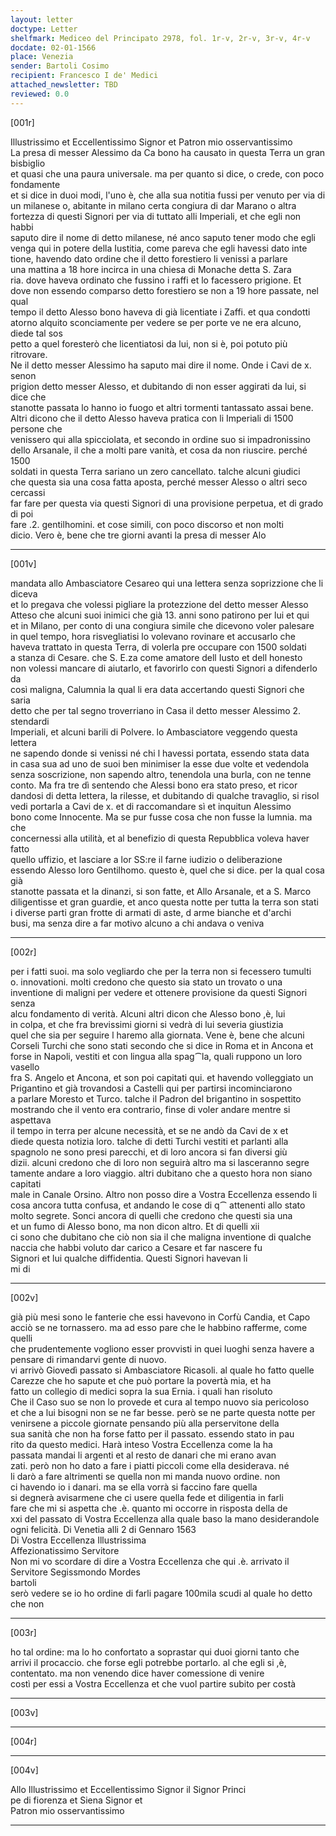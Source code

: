 ```yaml
---
layout: letter
doctype: Letter
shelfmark: Mediceo del Principato 2978, fol. 1r-v, 2r-v, 3r-v, 4r-v
docdate: 02-01-1566
place: Venezia
sender: Bartoli Cosimo
recipient: Francesco I de' Medici
attached_newsletter: TBD
reviewed: 0.0
---
```


[001r]  
  
  
Illustrissimo et Eccellentissimo Signor et Patron mio osservantissimo  
La presa di messer Alessimo da Ca bono ha causato in questa Terra un gran bisbiglio  
et quasi che una paura universale. ma per quanto si dice, o crede, con poco fondamente  
et si dice in duoi modi, l'uno è, che alla sua notitia fussi per venuto per via di  
un milanese o, abitante in milano certa congiura di dar Marano o altra  
fortezza di questi Signori per via di tuttato alli Imperiali, et che egli non habbi  
saputo dire il nome di detto milanese, né anco saputo tener modo che egli  
venga qui in potere della Iustitia, come pareva che egli havessi dato inte  
tione, havendo dato ordine che il detto forestiero li venissi a parlare  
una mattina a 18 hore incirca in una chiesa di Monache detta S. Zara  
ria. dove haveva ordinato che fussino i raffi et lo facessero prigione. Et  
dove non essendo comparso detto forestiero se non a 19 hore passate, nel qual  
tempo il detto Alesso bono haveva di già licentiate i Zaffi. et qua condotti  
atorno alquito sconciamente per vedere se per porte ve ne era alcuno, diede tal sos  
petto a quel foresterò che licentiatosi da lui, non si è, poi potuto più ritrovare.  
Ne il detto messer Alessimo ha saputo mai dire il nome. Onde i Cavi de x. senon  
prigion detto messer Alesso, et dubitando di non esser aggirati da lui, si dice che  
stanotte passata lo hanno io fuogo et altri tormenti tantassato assai bene.  
Altri dicono che il detto Alesso haveva pratica con li Imperiali di 1500 persone che  
venissero qui alla spicciolata, et secondo in ordine suo si impadronissino  
dello Arsanale, il che a molti pare vanità, et cosa da non riuscire. perché 1500  
soldati in questa Terra sariano un zero cancellato. talche alcuni giudici  
che questa sia una cosa fatta aposta, perché messer Alesso o altri seco cercassi  
far fare per questa via questi Signori di una provisione perpetua, et di grado di poi  
fare .2. gentilhomini. et cose simili, con poco discorso et non molti  
dicio. Vero è, bene che tre giorni avanti la presa di messer Alo  
  
---  

[001v]  
  
  
mandata allo Ambasciatore Cesareo qui una lettera senza soprizzione che li diceva  
et lo pregava che volessi pigliare la protezzione del detto messer Alesso  
Atteso che alcuni suoi inimici che già 13. anni sono patirono per lui et qui  
et in Milano, per conto di una congiura simile che dicevono voler palesare  
in quel tempo, hora risvegliatisi lo volevano rovinare et accusarlo che  
haveva trattato in questa Terra, di volerla pre occupare con 1500 soldati  
a stanza di Cesare. che S. E.za come amatore dell Iusto et dell honesto  
non volessi mancare di aiutarlo, et favorirlo con questi Signori a difenderlo da  
così maligna, Calumnia la qual li era data accertando questi Signori che saria  
detto che per tal segno troverriano in Casa il detto messer Alessimo 2. stendardi  
Imperiali, et alcuni barili di Polvere. lo Ambasciatore veggendo questa lettera  
ne sapendo donde si venissi né chi l havessi portata, essendo stata data  
in casa sua ad uno de suoi ben minimiser la esse due volte et vedendola  
senza soscrizione, non sapendo altro, tenendola una burla, con ne tenne  
conto. Ma fra tre dì sentendo che Alessi bono era stato preso, et ricor  
dandosi di detta lettera, la rilesse, et dubitando di qualche travaglio, si risol  
vedi portarla a Cavi de x. et di raccomandare sì et inquitun Alessimo  
bono come Innocente. Ma se pur fusse cosa che non fusse la lumnia. ma che  
concernessi alla utilità, et al benefizio di questa Repubblica voleva haver fatto  
quello uffizio, et lasciare a lor SS:re il farne iudizio o deliberazione  
essendo Alesso loro Gentilhomo. questo è, quel che si dice. per la qual cosa già  
stanotte passata et la dinanzi, si son fatte, et Allo Arsanale, et a S. Marco  
diligentisse et gran guardie, et anco questa notte per tutta la terra son stati  
i diverse parti gran frotte di armati di aste, d arme bianche et d'archi  
busi, ma senza dire a far motivo alcuno a chi andava o veniva  
  
---  

[002r]  
  
  
per i fatti suoi. ma solo vegliardo che per la terra non si fecessero tumulti  
o. innovationi. molti credono che questo sia stato un trovato o una  
inventione di maligni per vedere et ottenere provisione da questi Signori senza  
alcu fondamento di verità. Alcuni altri dicon che Alesso bono ,è, lui  
in colpa, et che fra brevissimi giorni si vedrà di lui severia giustizia  
quel che sia per seguire l haremo alla giornata. Vene è, bene che alcuni  
Corseli Turchi che sono stati secondo che si dice in Roma et in Ancona et  
forse in Napoli, vestiti et con lingua alla spag⁀la, quali ruppono un loro vasello  
fra S. Angelo et Ancona, et son poi capitati qui. et havendo volleggiato un  
Prigantino et già trovandosi a Castelli qui per partirsi incominciarono  
a parlare Moresto et Turco. talche il Padron del brigantino in sospettito  
mostrando che il vento era contrario, finse di voler andare mentre si aspettava  
il tempo in terra per alcune necessità, et se ne andò da Cavi de x et  
diede questa notizia loro. talche di detti Turchi vestiti et parlanti alla  
spagnolo ne sono presi parecchi, et di loro ancora si fan diversi giù  
dizii. alcuni credono che di loro non seguirà altro ma si lasceranno segre  
tamente andare a loro viaggio. altri dubitano che a questo hora non siano capitati  
male in Canale Orsino. Altro non posso dire a Vostra Eccellenza essendo li  
cosa ancora tutta confusa, et andando le cose di q⁀ attenenti allo stato  
molto segrete. Sonci ancora di quelli che credono che questi sia una  
et un fumo di Alesso bono, ma non dicon altro. Et di quelli xii  
ci sono che dubitano che ciò non sia il che maligna inventione di qualche  
naccia che habbi voluto dar carico a Cesare et far nascere fu  
Signori et lui qualche diffidentia. Questi Signori havevan li  
mi di  
  
---  

[002v]  
  
  
già più mesi sono le fanterie che essi havevono in Corfù Candia, et Capo  
acciò se ne tornassero. ma ad esso pare che le habbino rafferme, come quelli  
che prudentemente vogliono esser provvisti in quei luoghi senza havere a  
pensare di rimandarvi gente di nuovo.  
vi arrivò Giovedì passato si Ambasciatore Ricasoli. al quale ho fatto quelle  
Carezze che ho sapute et che può portare la povertà mia, et ha  
fatto un collegio di medici sopra la sua Ernia. i quali han risoluto  
Che il Caso suo se non lo provede et cura al tempo nuovo sia pericoloso  
et che a lui bisogni non se ne far besse. però se ne parte questa notte per  
venirsene a piccole giornate pensando più alla perservitone della  
sua sanità che non ha forse fatto per il passato. essendo stato in pau  
rito da questo medici. Harà inteso Vostra Eccellenza come la ha  
passata mandai li argenti et al resto de danari che mi erano avan  
zati. però non ho dato a fare i piatti piccoli come ella desiderava. né  
li darò a fare altrimenti se quella non mi manda nuovo ordine. non  
ci havendo io i danari. ma se ella vorrà si faccino fare quella  
si degnerà avisarmene che ci usere quella fede et diligentia in farli  
fare che mi si aspetta che .è. quanto mi occorre in risposta della de  
xxi del passato di Vostra Eccellenza alla quale baso la mano desiderandole  
ogni felicità. Di Venetia alli 2 di Gennaro 1563  
Di Vostra Eccellenza Illustrissima  
Affezionatissimo Servitore  
Non mi vo scordare di dire a Vostra Eccellenza che qui .è. arrivato il Servitore Segissmondo Mordes  
bartoli  
serò vedere se io ho ordine di farli pagare 100mila scudi al quale ho detto che non  
  
---  

[003r]  
  
  
ho tal ordine: ma lo ho confortato a soprastar qui duoi giorni tanto che  
arrivi il procaccio. che forse egli potrebbe portarlo. al che egli si ,è,  
contentato. ma non venendo dice haver comessione di venire  
costì per essi a Vostra Eccellenza et che vuol partire subito per costà  
  
---  

[003v]  
  
  
  
---  

[004r]  
  
  
  
---  

[004v]  
  
  
Allo Illustrissimo et Eccellentissimo Signor il Signor Princi  
pe di fiorenza et Siena Signor et  
Patron mio osservantissimo  
  
---  

